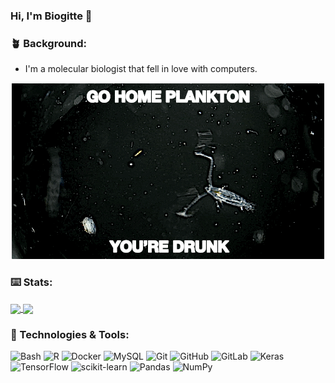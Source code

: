 ### Hi, I'm Biogitte 👋

### 🪴 Background:
- I'm a molecular biologist that fell in love with computers.

<p align="center">
  <img src="copepod.gif" />
</p>

### ⌨️ Stats:
<a href="https://github.com/biogitte/github-readme-stats">
  <img align="center" src="https://github-readme-stats.vercel.app/api?username=biogitte&show_icons=true&layout=compact" />
</a>
<a href="https://github.com/biogitte/github-readme-stats">
  <img align="center" src="https://github-readme-stats.vercel.app/api/top-langs/?username=biogitte&show_icons=true&layout=compact" />
</a>


### 🔧 Technologies & Tools:

![Bash](https://img.shields.io/badge/-Bash-informational?style=flat&logo=gnu-bash&logoColor=white&color=blue)
![R](https://img.shields.io/badge/-R-informational?style=flat&logo=gnu-bash&logoColor=white&color=blue)
![Docker](https://img.shields.io/badge/-Docker-informational?style=flat&logo=docker&logoColor=white&color=blue)
![MySQL](https://img.shields.io/badge/-MySQL-black?style=flat-square&logo=mysql&logoColor=white&color=blue)
![Git](https://img.shields.io/badge/-Git-black?style=flat-square&logo=git&logoColor=white&color=blue)
![GitHub](https://img.shields.io/badge/-GitHub-181717?style=flat-square&logo=github&logoColor=white&color=blue)
![GitLab](https://img.shields.io/badge/-GitLab-FCA121?style=flat-square&logo=gitlab&logoColor=white&color=blue)
![Keras](https://img.shields.io/badge/-Keras-black?style=flat-square&logo=Keras&logoColor=white&color=blue)
![TensorFlow](https://img.shields.io/badge/-TensorFlow-black?style=flat-square&logo=TensorFlow&logoColor=white&color=blue)
![scikit-learn](https://img.shields.io/badge/-scikit-learn-black?style=flat-square&logo=scikit-learn&logoColor=white&color=blue)
![Pandas](https://img.shields.io/badge/-pandas-black?style=flat-square&logo=pandas&logoColor=white&color=blue)
![NumPy](https://img.shields.io/badge/-numpy-black?style=flat-square&logo=numpy&logoColor=white&color=blue)
